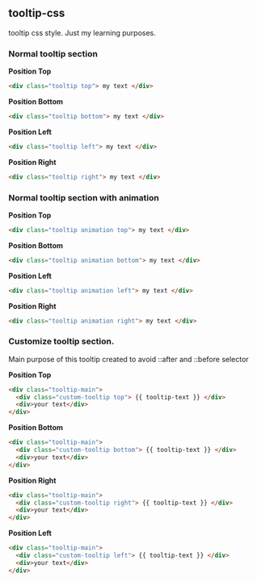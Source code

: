 ## tooltip-css

tooltip css style. Just my learning purposes.

### Normal tooltip section

**Position Top**
``` html
<div class="tooltip top"> my text </div>
```

**Position Bottom**
``` html
<div class="tooltip bottom"> my text </div>
```

**Position Left**
``` html
<div class="tooltip left"> my text </div>
```

**Position Right**
``` html
<div class="tooltip right"> my text </div>
```

### Normal tooltip section with animation

**Position Top**
``` html
<div class="tooltip animation top"> my text </div>
```

**Position Bottom**
``` html
<div class="tooltip animation bottom"> my text </div>
```

**Position Left**
``` html
<div class="tooltip animation left"> my text </div>
```

**Position Right**
``` html
<div class="tooltip animation right"> my text </div>
```

### Customize tooltip section.

Main purpose of this tooltip created to avoid ::after and ::before selector

**Position Top**

``` html
<div class="tooltip-main">
  <div class="custom-tooltip top"> {{ tooltip-text }} </div>
  <div>your text</div>
</div>
```

**Position Bottom**

``` html
<div class="tooltip-main">
  <div class="custom-tooltip bottom"> {{ tooltip-text }} </div>
  <div>your text</div>
</div>
```

**Position Right**

``` html
<div class="tooltip-main">
  <div class="custom-tooltip right"> {{ tooltip-text }} </div>
  <div>your text</div>
</div>
```

**Position Left**

``` html
<div class="tooltip-main">
  <div class="custom-tooltip left"> {{ tooltip-text }} </div>
  <div>your text</div>
</div>
```
